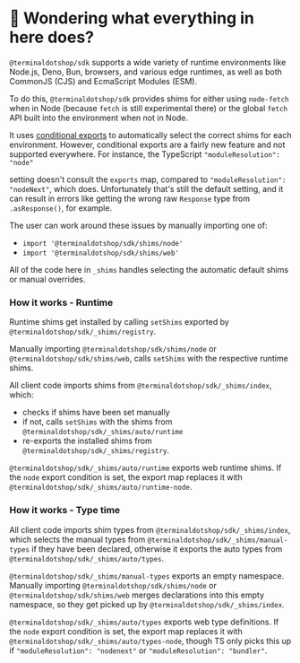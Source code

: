 # 👋 Wondering what everything in here does?

`@terminaldotshop/sdk` supports a wide variety of runtime environments like Node.js, Deno, Bun, browsers, and various
edge runtimes, as well as both CommonJS (CJS) and EcmaScript Modules (ESM).

To do this, `@terminaldotshop/sdk` provides shims for either using `node-fetch` when in Node (because `fetch` is still experimental there) or the global `fetch` API built into the environment when not in Node.

It uses [conditional exports](https://nodejs.org/api/packages.html#conditional-exports) to
automatically select the correct shims for each environment. However, conditional exports are a fairly new
feature and not supported everywhere. For instance, the TypeScript `"moduleResolution": "node"`

setting doesn't consult the `exports` map, compared to `"moduleResolution": "nodeNext"`, which does.
Unfortunately that's still the default setting, and it can result in errors like
getting the wrong raw `Response` type from `.asResponse()`, for example.

The user can work around these issues by manually importing one of:

- `import '@terminaldotshop/sdk/shims/node'`
- `import '@terminaldotshop/sdk/shims/web'`

All of the code here in `_shims` handles selecting the automatic default shims or manual overrides.

### How it works - Runtime

Runtime shims get installed by calling `setShims` exported by `@terminaldotshop/sdk/_shims/registry`.

Manually importing `@terminaldotshop/sdk/shims/node` or `@terminaldotshop/sdk/shims/web`, calls `setShims` with the respective runtime shims.

All client code imports shims from `@terminaldotshop/sdk/_shims/index`, which:

- checks if shims have been set manually
- if not, calls `setShims` with the shims from `@terminaldotshop/sdk/_shims/auto/runtime`
- re-exports the installed shims from `@terminaldotshop/sdk/_shims/registry`.

`@terminaldotshop/sdk/_shims/auto/runtime` exports web runtime shims.
If the `node` export condition is set, the export map replaces it with `@terminaldotshop/sdk/_shims/auto/runtime-node`.

### How it works - Type time

All client code imports shim types from `@terminaldotshop/sdk/_shims/index`, which selects the manual types from `@terminaldotshop/sdk/_shims/manual-types` if they have been declared, otherwise it exports the auto types from `@terminaldotshop/sdk/_shims/auto/types`.

`@terminaldotshop/sdk/_shims/manual-types` exports an empty namespace.
Manually importing `@terminaldotshop/sdk/shims/node` or `@terminaldotshop/sdk/shims/web` merges declarations into this empty namespace, so they get picked up by `@terminaldotshop/sdk/_shims/index`.

`@terminaldotshop/sdk/_shims/auto/types` exports web type definitions.
If the `node` export condition is set, the export map replaces it with `@terminaldotshop/sdk/_shims/auto/types-node`, though TS only picks this up if `"moduleResolution": "nodenext"` or `"moduleResolution": "bundler"`.

